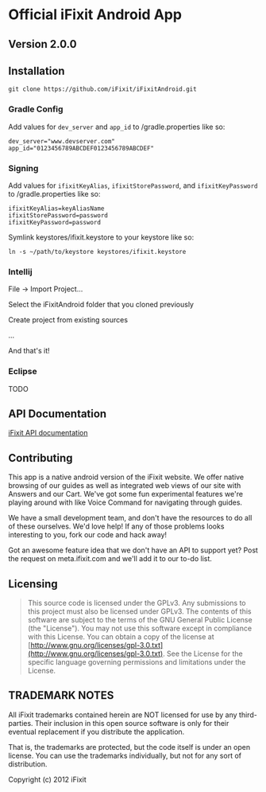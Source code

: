 Official iFixit Android App
===========================

## Version 2.0.0


## Installation

    git clone https://github.com/iFixit/iFixitAndroid.git

### Gradle Config

Add values for `dev_server` and `app_id` to /gradle.properties like so:

    dev_server="www.devserver.com"
    app_id="0123456789ABCDEF0123456789ABCDEF"

### Signing

Add values for `ifixitKeyAlias`, `ifixitStorePassword`, and `ifixitKeyPassword` to /gradle.properties like so:

    ifixitKeyAlias=keyAliasName
    ifixitStorePassword=password
    ifixitKeyPassword=password

Symlink keystores/ifixit.keystore to your keystore like so:

    ln -s ~/path/to/keystore keystores/ifixit.keystore

### Intellij

File -> Import Project...

Select the iFixitAndroid folder that you cloned previously

Create project from existing sources

...

And that's it!


### Eclipse

TODO

## API Documentation

[iFixit API documentation](https://www.ifixit.com/api/1.1/docs)

## Contributing

This app is a native android version of the iFixit website.  We offer native
browsing of our guides as well as integrated web views of our site with Answers
and our Cart.  We've got some fun experimental features we're playing around
with like Voice Command for navigating through guides.

We have a small development team, and don't have the resources to do all of these
ourselves. We'd love help! If any of those problems looks interesting to you, fork our
code and hack away!

Got an awesome feature idea that we don't have an API to support yet? Post the request on
meta.ifixit.com and we'll add it to our to-do list.

## Licensing

>    This source code is licensed under the GPLv3.
>    Any submissions to this project must also be licensed under GPLv3.
>    The contents of this software are subject to the terms of the GNU General Public License (the "License").
>    You may not use this software except in compliance with this License.
>    You can obtain a copy of the license at [http://www.gnu.org/licenses/gpl-3.0.txt](http://www.gnu.org/licenses/gpl-3.0.txt).
>    See the License for the specific language governing permissions and limitations under the License.


## TRADEMARK NOTES

All iFixit trademarks contained herein are NOT licensed for use by any third-parties.
Their inclusion in this open source software is only for their eventual replacement if
you distribute the application.

That is, the trademarks are protected, but the code itself is under an open license. You
can use the trademarks individually, but not for any sort of distribution.

Copyright (c) 2012 iFixit

